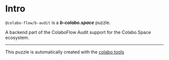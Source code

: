 # Intro

`@colabo-flow/b-audit` is a ***b-colabo.space*** puzzle.

A backend part of the ColaboFlow Audit support for the Colabo.Space ecosystem.

-----

This puzzle is automatically created with the [colabo tools](https://www.npmjs.com/package/@colabo/cli)